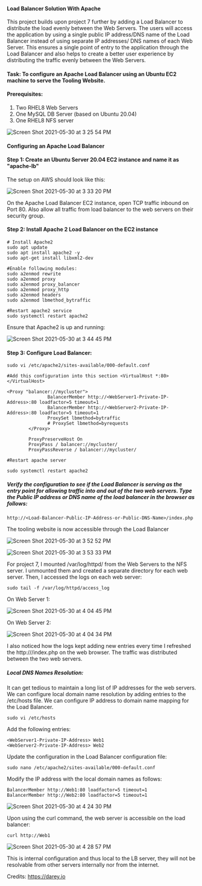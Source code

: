 
#### Load Balancer Solution With Apache

This project builds upon project 7 further by adding a Load Balancer to distribute the load evenly between the Web Servers. The users will access the application by using a single public IP address/DNS name of the Load Balancer instead of using separate IP addresses/ DNS names of each Web Server. This ensures a single point of entry to the application through the Load Balancer and also helps to create a better user experience by distributing the traffic evenly between the Web Servers. 


#### Task: To configure an Apache Load Balancer using an Ubuntu EC2 machine to serve the Tooling Website.

#### Prerequisites:
1. Two RHEL8 Web Servers
2. One MySQL DB Server (based on Ubuntu 20.04)
3. One RHEL8 NFS server


![Screen Shot 2021-05-30 at 3 25 54 PM](https://user-images.githubusercontent.com/44268796/120117479-5d834200-c15b-11eb-8e62-83823a06e7b0.png)


#### Configuring an Apache Load Balancer

#### Step 1: Create an Ubuntu Server 20.04 EC2 instance and name it as "apache-lb" 
The setup on AWS should look like this: 

![Screen Shot 2021-05-30 at 3 33 20 PM](https://user-images.githubusercontent.com/44268796/120117691-5f013a00-c15c-11eb-9466-1ae366aa7707.png)


On the Apache Load Balancer EC2 instance, open TCP traffic inbound on Port 80. Also allow all traffic from load balancer to the web servers on their security group.

 #### Step 2: Install Apache 2 Load Balancer on the EC2 instance
 
 ```
 # Install Apache2
 sudo apt update
 sudo apt install apache2 -y
 sudo apt-get install libxml2-dev
 ```
 ```
 #Enable following modules:
 sudo a2enmod rewrite
sudo a2enmod proxy
sudo a2enmod proxy_balancer
sudo a2enmod proxy_http
sudo a2enmod headers
sudo a2enmod lbmethod_bytraffic

#Restart apache2 service
sudo systemctl restart apache2
```

Ensure that Apache2 is up and running:

![Screen Shot 2021-05-30 at 3 44 45 PM](https://user-images.githubusercontent.com/44268796/120117968-0632a100-c15e-11eb-89ad-b2eadbdf13f7.png)


#### Step 3: Configure Load Balancer:

```
sudo vi /etc/apache2/sites-available/000-default.conf

#Add this configuration into this section <VirtualHost *:80>  </VirtualHost>

<Proxy "balancer://mycluster">
               BalancerMember http://<WebServer1-Private-IP-Address>:80 loadfactor=5 timeout=1
               BalancerMember http://<WebServer2-Private-IP-Address>:80 loadfactor=5 timeout=1
               ProxySet lbmethod=bytraffic
               # ProxySet lbmethod=byrequests
        </Proxy>

        ProxyPreserveHost On
        ProxyPass / balancer://mycluster/
        ProxyPassReverse / balancer://mycluster/

#Restart apache server

sudo systemctl restart apache2
```

##### Verify the configuration to see if the Load Balancer is serving as the entry point for allowing traffic into and out of the two web servers. Type the Public IP address or DNS name of the load balancer in the browser as follows:

```
http://<Load-Balancer-Public-IP-Address-or-Public-DNS-Name>/index.php
```

The tooling website is now accessible through the Load Balancer



![Screen Shot 2021-05-30 at 3 52 52 PM](https://user-images.githubusercontent.com/44268796/120118292-be147e00-c15f-11eb-9320-c33125da3e58.png)




![Screen Shot 2021-05-30 at 3 53 33 PM](https://user-images.githubusercontent.com/44268796/120118294-bf45ab00-c15f-11eb-9960-65e9c3d4b328.png)


For project 7, I mounted /var/log/httpd/ from the Web Servers to the NFS server. I unmounted them and created a separate directory for each web server.
Then, I accessed the logs on each web server:

```
sudo tail -f /var/log/httpd/access_log
```
On Web Server 1:

![Screen Shot 2021-05-30 at 4 04 45 PM](https://user-images.githubusercontent.com/44268796/120118541-17c97800-c161-11eb-8624-fecbb91cb290.png)

On Web Server 2:

![Screen Shot 2021-05-30 at 4 04 34 PM](https://user-images.githubusercontent.com/44268796/120118539-16984b00-c161-11eb-93b3-705bc020a91b.png)



I also noticed how the logs kept adding new entries every time I refreshed the http://<Load-Balancer-Public-IP-Address-or-Public-DNS-Name>/index.php on the web browser. The traffic was distributed between the two web servers. 
 
##### Local DNS Names Resolution:
 
 It can get tedious to maintain a long list of IP addresses for the web servers. We can configure local domain name resolution by adding entries to the /etc/hosts file. We can configure IP address to domain name mapping for the Load Balancer.
 
 ```
 sudo vi /etc/hosts
 ```
 Add the following entries:
 ```
 <WebServer1-Private-IP-Address> Web1
 <WebServer2-Private-IP-Address> Web2
 ```
  
  Update the configuration in the Load Balancer configuration file:
  ```
  sudo nano /etc/apache2/sites-available/000-default.conf
  ```
  Modify the IP address with the local domain names as follows:
  ```
  BalancerMember http://Web1:80 loadfactor=5 timeout=1
  BalancerMember http://Web2:80 loadfactor=5 timeout=1
  ```
  
  ![Screen Shot 2021-05-30 at 4 24 30 PM](https://user-images.githubusercontent.com/44268796/120119042-860f3a00-c163-11eb-83a3-b07b34a7b723.png)

  
  Upon using the curl command, the web server is accessible on the load balancer:
  
  ```
  curl http://Web1
  ```
  
  ![Screen Shot 2021-05-30 at 4 28 57 PM](https://user-images.githubusercontent.com/44268796/120119159-24030480-c164-11eb-8ca4-13884986b87e.png)
  
  This is internal configuration and thus local to the LB server, they will not be resolvable from other servers internally nor from the internet.
  
  
  Credits: https://darey.io
  
  
 
 


 
 
 
 
 
 
 
 
 
 
 
 
 
 
 
 
 
 
 
 





